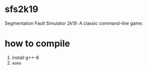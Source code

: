 # sfs2k19
Segmentation Fault Simulator 2k19: A classic command-line game.

# how to compile
1. install g++-8
2. `make`
